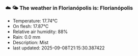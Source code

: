 ### ☁️ 🌤️  The weather in Florianópolis is: Florianópolis

- Temperature: 17.74°C
- On flesh: 17.87°C
- Relative air humidity: 88%
- Rain: 0.0 mm
- Description: Mist
- last updated: 2025-09-08T21:15:30.387422

